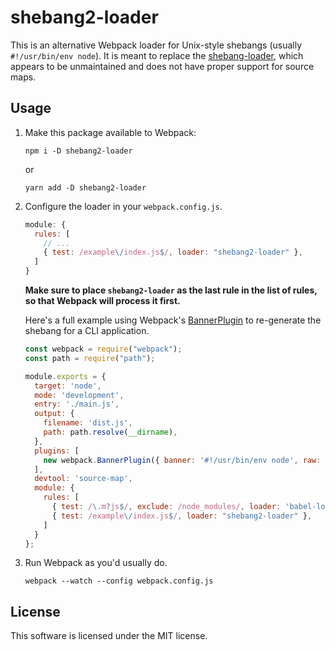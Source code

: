 # shebang2-loader

This is an alternative Webpack loader for Unix-style shebangs (usually `#!/usr/bin/env node`). It is meant to replace the
[shebang-loader](https://npmjs.com/package/shebang-loader), which appears to be unmaintained and does not have proper
support for source maps.

## Usage

1. Make this package available to Webpack:

   ```
   npm i -D shebang2-loader
   ```
   or
   ```
   yarn add -D shebang2-loader
   ```

2. Configure the loader in your `webpack.config.js`.

   ```js
   module: {
     rules: [
       // ...
       { test: /example\/index.js$/, loader: "shebang2-loader" },
     ]
   }
   ```
   
   **Make sure to place `shebang2-loader` as the last rule in the list of rules, so that Webpack will process it first.**
   
   Here's a full example using Webpack's [BannerPlugin](https://webpack.js.org/plugins/banner-plugin/) to re-generate the
   shebang for a CLI application.

   ```js
   const webpack = require("webpack");
   const path = require("path");

   module.exports = {
     target: 'node',
     mode: 'development',
     entry: './main.js',
     output: {
       filename: 'dist.js',
       path: path.resolve(__dirname),
     },
     plugins: [
       new webpack.BannerPlugin({ banner: '#!/usr/bin/env node', raw: true }),
     ],
     devtool: 'source-map',
     module: {
       rules: [
         { test: /\.m?js$/, exclude: /node_modules/, loader: 'babel-loader' },
         { test: /example\/index.js$/, loader: "shebang2-loader" },
       ]
     }
   };
   ```
   
3. Run Webpack as you'd usually do.

   ```
   webpack --watch --config webpack.config.js
   ```
   
## License

This software is licensed under the MIT license.

